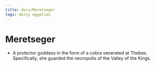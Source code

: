 ```yaml
---
title: docs/Meretseger
tags: deity egyptian
---
```


# Meretseger
- A protector goddess in the form of a cobra venerated at Thebes. Specifically, she guarded the necropolis of the Valley of the Kings.